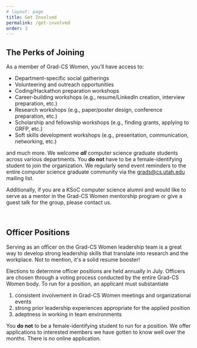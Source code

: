 ```yaml
---
# layout: page
title: Get Involved
permalink: /get-involved
order: 3
---
```


## The Perks of Joining
As a member of Grad-CS Women, you’ll have access to:
- Department-specific social gatherings
- Volunteering and outreach opportunities
- Coding/Hackathon preparation workshops
- Career-building workshops (e.g., resume/LinkedIn creation, interview preparation, etc.)
- Research workshops (e.g., paper/poster design, conference preparation, etc.)
- Scholarship and fellowship workshops (e.g., finding grants, applying to GRFP, etc.)
- Soft skills development workshops (e.g., presentation, communication, networking, etc.)

and much more. We welcome ***all*** computer science graduate students across various departments. You **do not** have to be a female-identifying student to join the organization. We regularly send event reminders to the entire computer science graduate community via the <span style="color: orange;">grads@cs.utah.edu</span> mailing list.

Additionally, if you are a KSoC computer science alumni and would like to serve as a mentor in the Grad-CS Women mentorship program or give a guest talk for the group, please contact us.

<br />

## Officer Positions 
Serving as an officer on the Grad-CS Women leadership team is a great way to develop strong leadership skills that translate into research and the workplace. Not to mention, it's a solid resume booster! 

Elections to determine officer positions are held annually in July. Officers are chosen through a voting process conducted by the entire Grad-CS Women body. To run for a position, an applicant must substantiate

1. consistent involvement in Grad-CS Women meetings and organizational events
2. strong prior leadership experiences appropriate for the applied position
3. adeptness in working in team environments

You **do not** to be a female-identifying student to run for a position. We offer applications to interested members we have gotten to know well over the months. There is no online application. 
